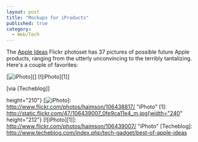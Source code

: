 ```yaml
---
layout: post
title: "Mockups for iProducts"
published: true
category:
  - Web/Tech
---
```


The [Apple Ideas] Flickr photoset has 37 pictures of possible future
Apple products, ranging from the utterly unconvincing to the terribly
tantalizing. Here's a couple of favorites:

[![iPhoto][]][] [![iPhoto][1]]

\[via [Techeblog]\]

  [Apple Ideas]: http://www.flickr.com/photos/haimson/sets/72057594072838804/
  [iPhoto]: http://static.flickr.com/40/106438817_d941dd89e1_m.jpg{width="240"
  height="210"}
  [![iPhoto]]: http://www.flickr.com/photos/haimson/106438817/ "iPhoto"
  [1]: http://static.flickr.com/47/106439007_0fe9ca11e4_m.jpg{width="240"
  height="212"}
  [![iPhoto][1]]: http://www.flickr.com/photos/haimson/106439007/
    "iPhoto"
  [Techeblog]: http://www.techeblog.com/index.php/tech-gadget/best-of-apple-ideas
